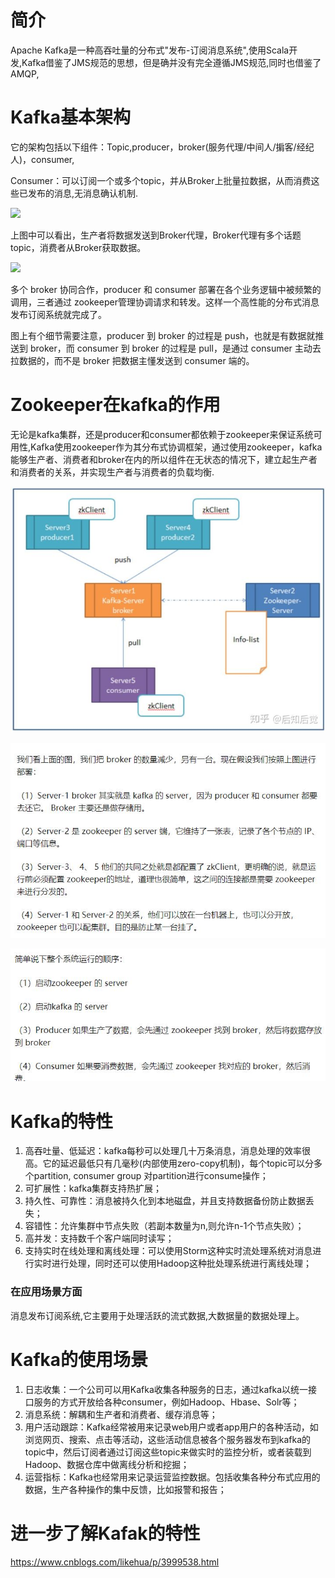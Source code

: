 # 简介

Apache Kafka是一种高吞吐量的分布式"发布-订阅消息系统",使用Scala开发,Kafka借鉴了JMS规范的思想，但是确并没有完全遵循JMS规范,同时也借鉴了AMQP,

# Kafka基本架构

它的架构包括以下组件：Topic,producer，broker(服务代理/中间人/掮客/经纪人)，consumer,

Consumer：可以订阅一个或多个topic，并从Broker上批量拉数据，从而消费这些已发布的消息,无消息确认机制.

![](https://pic1.zhimg.com/80/v2-36da479c9062d311eecb59ddf7629ba4_hd.jpg)

上图中可以看出，生产者将数据发送到Broker代理，Broker代理有多个话题topic，消费者从Broker获取数据。

![](https://pic2.zhimg.com/80/v2-e3e734cf0c8596d6fd9ab1194fb17829_hd.jpg)

多个 broker 协同合作，producer 和 consumer 部署在各个业务逻辑中被频繁的调用，三者通过 zookeeper管理协调请求和转发。这样一个高性能的分布式消息发布订阅系统就完成了。

图上有个细节需要注意，producer 到 broker 的过程是 push，也就是有数据就推送到 broker，而 consumer 到 broker 的过程是 pull，是通过 consumer 主动去拉数据的，而不是 broker 把数据主懂发送到 consumer 端的。

# Zookeeper在kafka的作用

无论是kafka集群，还是producer和consumer都依赖于zookeeper来保证系统可用性,Kafka使用zookeeper作为其分布式协调框架，通过使用zookeeper，kafka能够生产者、消费者和broker在内的所以组件在无状态的情况下，建立起生产者和消费者的关系，并实现生产者与消费者的负载均衡.

![](Kafak-zk的关系.jpg)  

![](Kafak-zk的关系02.jpg)  

![](Kafak-zk的关系03.jpg)

# Kafka的特性

1. 高吞吐量、低延迟：kafka每秒可以处理几十万条消息，消息处理的效率很高。它的延迟最低只有几毫秒(内部使用zero-copy机制)，每个topic可以分多个partition, consumer group 对partition进行consume操作；
2. 可扩展性：kafka集群支持热扩展；
3. 持久性、可靠性：消息被持久化到本地磁盘，并且支持数据备份防止数据丢失；
4. 容错性：允许集群中节点失败（若副本数量为n,则允许n-1个节点失败）；
5. 高并发：支持数千个客户端同时读写；
6. 支持实时在线处理和离线处理：可以使用Storm这种实时流处理系统对消息进行实时进行处理，同时还可以使用Hadoop这种批处理系统进行离线处理；
  
### 在应用场景方面

消息发布订阅系统,它主要用于处理活跃的流式数据,大数据量的数据处理上。

# Kafka的使用场景

1. 日志收集：一个公司可以用Kafka收集各种服务的日志，通过kafka以统一接口服务的方式开放给各种consumer，例如Hadoop、Hbase、Solr等；
2. 消息系统：解耦和生产者和消费者、缓存消息等；
3. 用户活动跟踪：Kafka经常被用来记录web用户或者app用户的各种活动，如浏览网页、搜索、点击等活动，这些活动信息被各个服务器发布到kafka的topic中，然后订阅者通过订阅这些topic来做实时的监控分析，或者装载到Hadoop、数据仓库中做离线分析和挖掘；
4. 运营指标：Kafka也经常用来记录运营监控数据。包括收集各种分布式应用的数据，生产各种操作的集中反馈，比如报警和报告；

# 进一步了解Kafak的特性

https://www.cnblogs.com/likehua/p/3999538.html